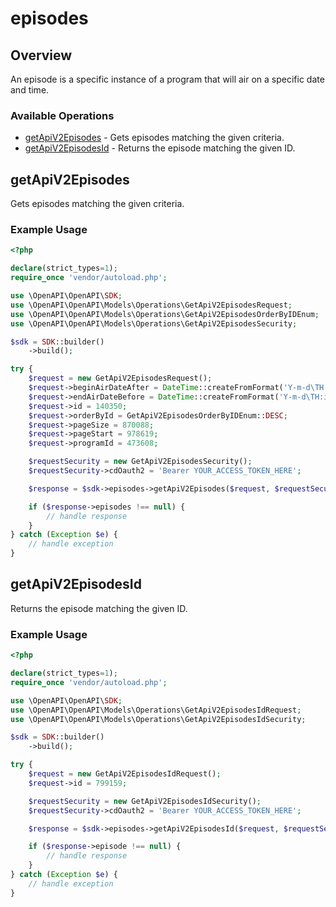 # episodes

## Overview

An episode is a specific instance of a program that will air on a specific date and time.

### Available Operations

* [getApiV2Episodes](#getapiv2episodes) - Gets episodes matching the given criteria.
* [getApiV2EpisodesId](#getapiv2episodesid) - Returns the episode matching the given ID.

## getApiV2Episodes

Gets episodes matching the given criteria.

### Example Usage

```php
<?php

declare(strict_types=1);
require_once 'vendor/autoload.php';

use \OpenAPI\OpenAPI\SDK;
use \OpenAPI\OpenAPI\Models\Operations\GetApiV2EpisodesRequest;
use \OpenAPI\OpenAPI\Models\Operations\GetApiV2EpisodesOrderByIDEnum;
use \OpenAPI\OpenAPI\Models\Operations\GetApiV2EpisodesSecurity;

$sdk = SDK::builder()
    ->build();

try {
    $request = new GetApiV2EpisodesRequest();
    $request->beginAirDateAfter = DateTime::createFromFormat('Y-m-d\TH:i:sP', '2022-03-03T02:15:00.468Z');
    $request->endAirDateBefore = DateTime::createFromFormat('Y-m-d\TH:i:sP', '2020-08-31T22:02:25.322Z');
    $request->id = 140350;
    $request->orderById = GetApiV2EpisodesOrderByIDEnum::DESC;
    $request->pageSize = 870088;
    $request->pageStart = 978619;
    $request->programId = 473608;

    $requestSecurity = new GetApiV2EpisodesSecurity();
    $requestSecurity->cdOauth2 = 'Bearer YOUR_ACCESS_TOKEN_HERE';

    $response = $sdk->episodes->getApiV2Episodes($request, $requestSecurity);

    if ($response->episodes !== null) {
        // handle response
    }
} catch (Exception $e) {
    // handle exception
}
```

## getApiV2EpisodesId

Returns the episode matching the given ID.

### Example Usage

```php
<?php

declare(strict_types=1);
require_once 'vendor/autoload.php';

use \OpenAPI\OpenAPI\SDK;
use \OpenAPI\OpenAPI\Models\Operations\GetApiV2EpisodesIdRequest;
use \OpenAPI\OpenAPI\Models\Operations\GetApiV2EpisodesIdSecurity;

$sdk = SDK::builder()
    ->build();

try {
    $request = new GetApiV2EpisodesIdRequest();
    $request->id = 799159;

    $requestSecurity = new GetApiV2EpisodesIdSecurity();
    $requestSecurity->cdOauth2 = 'Bearer YOUR_ACCESS_TOKEN_HERE';

    $response = $sdk->episodes->getApiV2EpisodesId($request, $requestSecurity);

    if ($response->episode !== null) {
        // handle response
    }
} catch (Exception $e) {
    // handle exception
}
```
